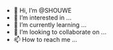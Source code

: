 - 👋 Hi, I’m @SHOUWE
- 👀 I’m interested in ...
- 🌱 I’m currently learning ...
- 💞️ I’m looking to collaborate on ...
- 📫 How to reach me ...

<!---
SHOUWE/SHOUWE is a ✨ special ✨ repository because its `README.md` (this file) appears on your GitHub profile.
You can click the Preview link to take a look at your changes.
--->
